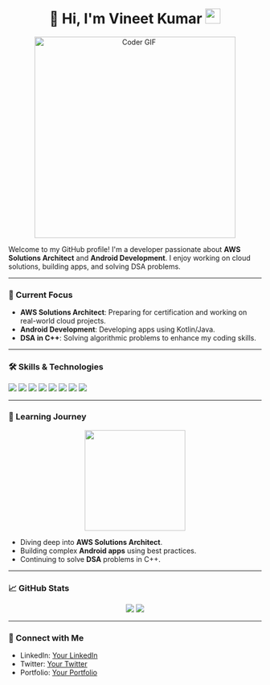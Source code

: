 <h1 align="center">
  👋 Hi, I'm Vineet Kumar <img src="https://media.giphy.com/media/hvRJCLFzcasrR4ia7z/giphy.gif" width="30px">
</h1>

<p align="center">
  <img src="https://media.giphy.com/media/Ll22OhMLAlVDb8UQWe/giphy.gif" alt="Coder GIF" width="400" />
</p>

Welcome to my GitHub profile! I'm a developer passionate about **AWS Solutions Architect** and **Android Development**. I enjoy working on cloud solutions, building apps, and solving DSA problems.

---

### 🔭 Current Focus

- **AWS Solutions Architect**: Preparing for certification and working on real-world cloud projects.
- **Android Development**: Developing apps using Kotlin/Java. 
- **DSA in C++**: Solving algorithmic problems to enhance my coding skills.

---

### 🛠️ Skills & Technologies

<p align="left">
  <img src="https://img.shields.io/badge/C++-00599C?style=for-the-badge&logo=cplusplus&logoColor=white"/>
  <img src="https://img.shields.io/badge/Java-ED8B00?style=for-the-badge&logo=java&logoColor=white"/>
  <img src="https://img.shields.io/badge/Python-3776AB?style=for-the-badge&logo=python&logoColor=white"/>
  <img src="https://img.shields.io/badge/Kotlin-0095D5?style=for-the-badge&logo=kotlin&logoColor=white"/>
  <img src="https://img.shields.io/badge/HTML5-E34F26?style=for-the-badge&logo=html5&logoColor=white"/>
  <img src="https://img.shields.io/badge/CSS3-1572B6?style=for-the-badge&logo=css3&logoColor=white"/>
  <img src="https://img.shields.io/badge/AWS-232F3E?style=for-the-badge&logo=amazon-aws&logoColor=white"/>
  <img src="https://img.shields.io/badge/Git-F05032?style=for-the-badge&logo=git&logoColor=white"/>
</p>

---

### 🌱 Learning Journey

<p align="center">
  <img src="https://media.giphy.com/media/f3iwJFOVOwuy7K6FFw/giphy.gif" width="200px">
</p>

- Diving deep into **AWS Solutions Architect**.
- Building complex **Android apps** using best practices.
- Continuing to solve **DSA** problems in C++.

---

### 📈 GitHub Stats

<p align="center">
  <img src="https://github-readme-stats.vercel.app/api?username=Fusionop3&show_icons=true&theme=light"/>
  <img src="https://github-readme-stats.vercel.app/api/top-langs/?username=Fusionop3&layout=compact&theme=light"/>
</p>

---

### 🤝 Connect with Me

- LinkedIn: [Your LinkedIn](#)
- Twitter: [Your Twitter](#)
- Portfolio: [Your Portfolio](#)
